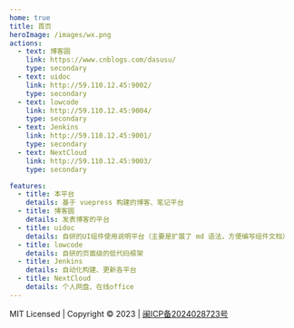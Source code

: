 ```yaml
---
home: true
title: 首页
heroImage: /images/wx.png
actions:
  - text: 博客圆
    link: https://www.cnblogs.com/dasusu/
    type: secondary
  - text: uidoc
    link: http://59.110.12.45:9002/
    type: secondary
  - text: lowcode
    link: http://59.110.12.45:9004/
    type: secondary
  - text: Jenkins
    link: http://59.110.12.45:9001/
    type: secondary
  - text: NextCloud
    link: http://59.110.12.45:9003/
    type: secondary

features:
  - title: 本平台
    details: 基于 vuepress 构建的博客、笔记平台
  - title: 博客圆
    details: 发表博客的平台
  - title: uidoc
    details: 自研的UI组件使用说明平台（主要是扩展了 md 语法，方便编写组件文档）
  - title: lowcode
    details: 自研的页面级的低代码框架
  - title: Jenkins
    details: 自动化构建、更新各平台
  - title: NextCloud
    details: 个人网盘、在线office
---
```


<div class="footer">
MIT Licensed | Copyright © 2023 | <a href="https://beian.miit.gov.cn/" target="_blank">闽ICP备2024028723号</a>
</div>
